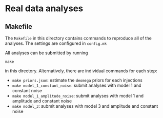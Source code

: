 # Real data analyses

## Makefile

The `Makefile` in this directory contains commands to reproduce all of the analyses.
The settings are configured in `config.mk`

All analyses can be submitted by running

```
make
```

in this directory. Alternatively, there are individual commands for each step:

- `make priors.json`: estimate the `deomega` priors for each injections
- `make model_1_constant_noise`: submit analyses with model 1 and constant noise
- `make model_1_amplitude_noise`: submit analyses with model 1 and amplitude and constant noise
- `make model_3`: submit analyses with model 3 and amplitude and constant noise
